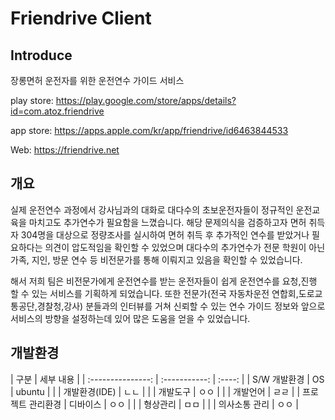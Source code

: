 # Friendrive Client

## Introduce

장롱면허 운전자를 위한 운전연수 가이드 서비스

play store: https://play.google.com/store/apps/details?id=com.atoz.friendrive

app store: https://apps.apple.com/kr/app/friendrive/id6463844533

Web: https://friendrive.net

## 개요

실제 운전연수 과정에서 강사님과의 대화로 대다수의 초보운전자들이 정규적인 운전교육을 마치고도 추가연수가 필요함을 느꼈습니다.
해당 문제의식을 검증하고자 면허 취득자 304명을 대상으로 정량조사를 실시하여 면허 취득 후 추가적인 연수를 받았거나 필요하다는 의견이 압도적임을 확인할 수 있었으며
대다수의 추가연수가 전문 학원이 아닌 가족, 지인, 방문 연수 등 비전문가를 통해 이뤄지고 있음을 확인할 수 있었습니다.

해서 저희 팀은 비전문가에게 운전연수를 받는 운전자들이 쉽게 운전연수를 요청,진행 할 수 있는 서비스를 기획하게 되었습니다.
또한 전문가(전국 자동차운전 연합회,도로교통공단,경찰청,강사) 분들과의 인터뷰를 거쳐 신뢰할 수 있는 연수 가이드 정보와
앞으로 서비스의 방향을 설정하는데 있어 많은 도움을 얻을 수 있었습니다.

## 개발환경

|       구분        |   세부 내용   |
| :---------------: | :-----------: | :----: |
|   S/W 개발환경    |      OS       | ubuntu |
|                   | 개발환경(IDE) |  ㄴㄴ  |
|                   |   개발도구    |  ㅇㅇ  |
|                   |   개발언어    |  ㄹㄹ  |
| 프로젝트 관리환경 |   디바이스    |  ㅇㅇ  |
|                   |   형상관리    |  ㅁㅁ  |
|                   | 의사소통 관리 |  ㅇㅇ  |
